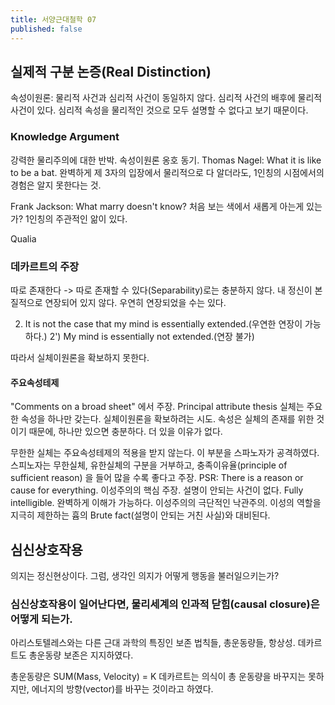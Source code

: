 ```yaml
---
title: 서양근대철학 07
published: false
---
```



## 실제적 구분 논증(Real Distinction)

속성이원론: 물리적 사건과 심리적 사건이 동일하지 않다. 심리적 사건의 배후에 물리적 사건이 있다.
심리적 속성을 물리적인 것으로 모두 설명할 수 없다고 보기 때문이다.

### Knowledge Argument

강력한 물리주의에 대한 반박. 속성이원론 옹호 동기.
Thomas Nagel: What it is like to be a bat.
완벽하게 제 3자의 입장에서 물리적으로 다 알더라도, 1인칭의 시점에서의 경험은 알지 못한다는 것.

Frank Jackson: What marry doesn't know?
처음 보는 색에서 새롭게 아는게 있는가? 1인칭의 주관적인 앎이 있다.

Qualia

### 데카르트의 주장

따로 존재한다 -> 따로 존재할 수 있다(Separability)로는 충분하지 않다.
내 정신이 본질적으로 연장되어 있지 않다. 우연히 연장되었을 수는 있다.

2) It is not the case that my mind is essentially extended.(우연한 연장이 가능하다.)
2') My mind is essentially not extended.(연장 불가)

따라서 실체이원론을 확보하지 못한다.

#### 주요속성테제

"Comments on a broad sheet" 에서 주장.
Principal attribute thesis
실체는 주요한 속성을 하나만 갖는다. 실체이원론을 확보하려는 시도. 속성은 실체의 존재를 위한 것이기 때문에, 하나만 있으면 충분하다. 더 있을 이유가 없다.

무한한 실체는 주요속성테제의 적용을 받지 않는다. 이 부분을 스파노자가 공격하였다. 스피노자는 무한실체, 유한실체의 구분을 거부하고, 충족이유율(principle of sufficient reason) 을 들어 많을 수록 좋다고 주장.
PSR: There is a reason or cause for everything. 이성주의의 핵심 주장. 설명이 안되는 사건이 없다. Fully intelligible. 완벽하게 이해가 가능하다. 이성주의의 극단적인 낙관주의.
이성의 역할을 지극히 제한하는 흄의 Brute fact(설명이 안되는 거친 사실)와 대비된다.

## 심신상호작용

의지는 정신현상이다. 그럼, 생각인 의지가 어떻게 행동을 불러일으키는가?


### 심신상호작용이 일어난다면, 물리세계의 인과적 닫힘(causal closure)은 어떻게 되는가.
아리스토텔레스와는 다른 근대 과학의 특징인 보존 법칙들, 총운동량들, 항상성. 데카르트도 총운동량 보존은 지지하였다.

총운동량은 SUM(Mass, Velocity) = K
데카르트는 의식이 총 운동량을 바꾸지는 못하지만, 에너지의 방향(vector)를 바꾸는 것이라고 하였다.
